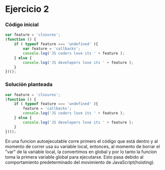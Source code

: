 # Ejercicio 2
### Código inicial
```js
var feature = 'closures'; 
(function () {     
	if ( typeof feature === 'undefined' ){         
		var feature = 'callbacks';         
		console.log('JS coders love its ' + feature );     
	} else {         
		console.log('JS developers love its ' + feature );     
	} 
})();
```

### Solución planteada 
```js
var feature = 'closures'; 
(function () {     
	if ( typeof feature === 'undefined' ){         
		feature = 'callbacks';         
		console.log('JS coders love its ' + feature );     
	} else {         
		console.log('JS developers love its ' + feature );     
	} 
})();
```
En una funcion autoejecutable corre primero el código que está dentro y al momento de correr usa su variable local, entonces, al momento de borrar el "var" de la variable local, la convertimos en global y por lo tanto la funcion toma la primera variable global para ejecutarse. Esto pasa debido  al comportamiento predeterminado del movimiento de JavaScript(hoisting).
